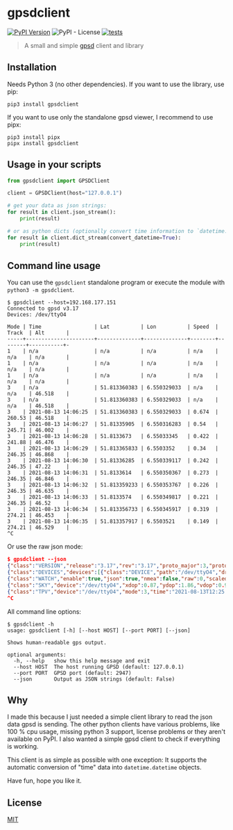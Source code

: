 # gpsdclient

[![PyPI Version][pypi-image]][pypi-url]
![PyPI - License](https://img.shields.io/pypi/l/gpsdclient)
[![tests](https://github.com/tfeldmann/gpsdclient/actions/workflows/tests.yml/badge.svg?branch=main)](https://github.com/tfeldmann/gpsdclient/actions/workflows/tests.yml)

> A small and simple [gpsd](https://gpsd.gitlab.io/gpsd) client and library

## Installation

Needs Python 3 (no other dependencies).
If you want to use the library, use pip:

```
pip3 install gpsdclient
```

If you want to use only the standalone gpsd viewer, I recommend to use pipx:

```
pip3 install pipx
pipx install gpsdclient
```

## Usage in your scripts

```python
from gpsdclient import GPSDClient

client = GPSDClient(host="127.0.0.1")

# get your data as json strings:
for result in client.json_stream():
    print(result)

# or as python dicts (optionally convert time information to `datetime.datetime` objects
for result in client.dict_stream(convert_datetime=True):
    print(result)
```

## Command line usage

You can use the `gpsdclient` standalone program or execute the module with
`python3 -m gpsdclient`.

```
$ gpsdclient --host=192.168.177.151
Connected to gpsd v3.17
Devices: /dev/ttyO4

Mode | Time                 | Lat          | Lon          | Speed  | Track  | Alt       |
-----+----------------------+--------------+--------------+--------+--------+-----------+-
1    | n/a                  | n/a          | n/a          | n/a    | n/a    | n/a       |
1    | n/a                  | n/a          | n/a          | n/a    | n/a    | n/a       |
1    | n/a                  | n/a          | n/a          | n/a    | n/a    | n/a       |
3    | n/a                  | 51.813360383 | 6.550329033  | n/a    | n/a    | 46.518    |
3    | n/a                  | 51.813360383 | 6.550329033  | n/a    | n/a    | 46.518    |
3    | 2021-08-13 14:06:25  | 51.813360383 | 6.550329033  | 0.674  | 260.53 | 46.518    |
3    | 2021-08-13 14:06:27  | 51.81335905  | 6.550316283  | 0.54   | 245.71 | 46.002    |
3    | 2021-08-13 14:06:28  | 51.8133673   | 6.55033345   | 0.422  | 241.88 | 46.476    |
3    | 2021-08-13 14:06:29  | 51.813365833 | 6.5503352    | 0.34   | 246.35 | 46.868    |
3    | 2021-08-13 14:06:30  | 51.81336285  | 6.550339117  | 0.242  | 246.35 | 47.22     |
3    | 2021-08-13 14:06:31  | 51.8133614   | 6.550350367  | 0.273  | 246.35 | 46.846    |
3    | 2021-08-13 14:06:32  | 51.813359233 | 6.550353767  | 0.226  | 246.35 | 46.635    |
3    | 2021-08-13 14:06:33  | 51.8133574   | 6.550349817  | 0.221  | 246.35 | 46.52     |
3    | 2021-08-13 14:06:34  | 51.813356733 | 6.550345917  | 0.319  | 274.21 | 46.453    |
3    | 2021-08-13 14:06:35  | 51.813357917 | 6.5503521    | 0.149  | 274.21 | 46.529    |
^C
```

Or use the raw json mode:

```json
$ gpsdclient --json
{"class":"VERSION","release":"3.17","rev":"3.17","proto_major":3,"proto_minor":12}
{"class":"DEVICES","devices":[{"class":"DEVICE","path":"/dev/ttyO4","driver":"NMEA0183","activated":"2021-08-13T12:25:00.896Z","flags":1,"native":0,"bps":9600,"parity":"N","stopbits":1,"cycle":1.00}]}
{"class":"WATCH","enable":true,"json":true,"nmea":false,"raw":0,"scaled":false,"timing":false,"split24":false,"pps":false}
{"class":"SKY","device":"/dev/ttyO4","xdop":0.87,"ydop":1.86,"vdop":0.93,"tdop":2.26,"hdop":1.36,"gdop":3.96,"pdop":1.65,"satellites":[{"PRN":1,"el":84,"az":318,"ss":22,"used":true},{"PRN":22,"el":78,"az":234,"ss":16,"used":true},{"PRN":21,"el":72,"az":115,"ss":0,"used":false},{"PRN":3,"el":55,"az":239,"ss":19,"used":true},{"PRN":17,"el":34,"az":309,"ss":20,"used":true},{"PRN":32,"el":32,"az":53,"ss":32,"used":true},{"PRN":8,"el":21,"az":172,"ss":13,"used":false},{"PRN":14,"el":18,"az":274,"ss":13,"used":false},{"PRN":131,"el":10,"az":115,"ss":0,"used":false},{"PRN":19,"el":9,"az":321,"ss":33,"used":true},{"PRN":4,"el":4,"az":187,"ss":0,"used":false},{"PRN":31,"el":1,"az":106,"ss":0,"used":false},{"PRN":69,"el":80,"az":115,"ss":17,"used":true},{"PRN":84,"el":73,"az":123,"ss":0,"used":false},{"PRN":85,"el":42,"az":318,"ss":26,"used":true},{"PRN":68,"el":33,"az":39,"ss":0,"used":false},{"PRN":70,"el":27,"az":208,"ss":0,"used":false},{"PRN":76,"el":12,"az":330,"ss":19,"used":true},{"PRN":83,"el":12,"az":133,"ss":16,"used":false},{"PRN":77,"el":9,"az":18,"ss":0,"used":false}]}
{"class":"TPV","device":"/dev/ttyO4","mode":3,"time":"2021-08-13T12:25:01.000Z","ept":0.005,"lat":51.813525983,"lon":6.550081367,"alt":63.037,"epx":13.150,"epy":27.967,"epv":21.390,"track":211.3400,"speed":0.000,"climb":0.000,"eps":62.58,"epc":42.78}
^C
```

All command line options:

```
$ gpsdclient -h
usage: gpsdclient [-h] [--host HOST] [--port PORT] [--json]

Shows human-readable gps output.

optional arguments:
  -h, --help   show this help message and exit
  --host HOST  The host running GPSD (default: 127.0.0.1)
  --port PORT  GPSD port (default: 2947)
  --json       Output as JSON strings (default: False)
```

## Why

I made this because I just needed a simple client library to read the json data gpsd is
sending.
The other python clients have various problems, like 100 % cpu usage, missing python 3
support, license problems or they aren't available on PyPI. I also wanted a simple gpsd
client to check if everything is working.

This client is as simple as possible with one exception: It supports the automatic
conversion of "time" data into `datetime.datetime` objects.

Have fun, hope you like it.

## License

[MIT](https://choosealicense.com/licenses/mit/)

<!-- Badges -->

[pypi-image]: https://img.shields.io/pypi/v/gpsdclient
[pypi-url]: https://pypi.org/project/gpsdclient/
